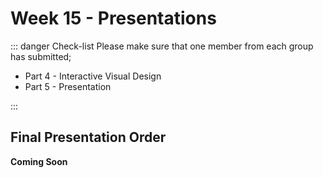 # Week 15 - Presentations

::: danger Check-list
Please make sure that one member from each group has submitted;

- Part 4 - Interactive Visual Design
- Part 5 - Presentation

:::

## Final Presentation Order

**Coming Soon**
